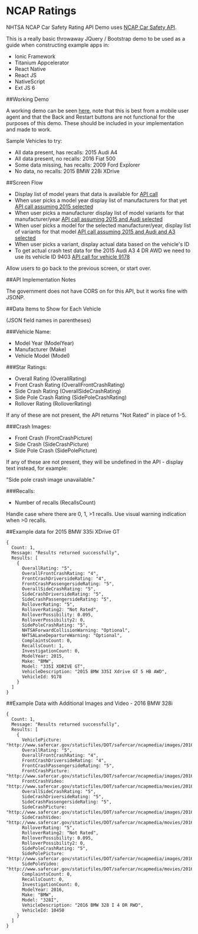 # NCAP Ratings

NHTSA NCAP Car Safety Rating API Demo uses [NCAP Car Safety API](http://www.nhtsa.gov/webapi/Default.aspx?SafetyRatings/API/5#divAPISpecHeader).

This is a really basic throwaway JQuery / Bootstrap demo to be used as a guide when constructing example apps in:

* Ionic Framework
* Titanium Appcelerator
* React Native
* React JS
* NativeScript
* Ext JS 6

##Working Demo

A working demo can be seen [here](http://crudworks.org/ncap), note that this is best from a mobile user agent and that the Back and Restart buttons are not functional for the purposes of this demo.  These should be included in your implementation and made to work.

Sample Vehicles to try:

* All data present, has recalls: 2015 Audi A4
* All data present, no recalls: 2016 Fiat 500
* Some data missing, has recalls: 2009 Ford Explorer
* No data, no recalls: 2015 BMW 228i XDrive

##Screen Flow

* Display list of model years that data is available  for [API call](http://www.nhtsa.gov/webapi/api/SafetyRatings?format=json)
* When user picks a model year display list of manufacturers for that yet [API call assuming 2015 selected](http://www.nhtsa.gov/webapi/api/SafetyRatings/modelyear/2015?format=json)
* When user picks a manufacturer display list of model variants for that manufacturer/year [API call assuming 2015 and Audi selected](http://www.nhtsa.gov/webapi/api/SafetyRatings/modelyear/2015/make/Audi?format=json)
* When user picks a model for the selected manufacturer/year, display list of variants for that model [API call assuming 2015 and Audi and A3 selected](http://www.nhtsa.gov/webapi/api/SafetyRatings/modelyear/2015/make/Audi/model/A3?format=json)
* When user picks a variant, display actual data based on the vehicle's ID
* To get actual crash test data for the 2015 Audi A3 4 DR AWD we need to use its vehicle ID 9403 [API call for vehicle 9178](http://www.nhtsa.gov/webapi/api/SafetyRatings/VehicleId/9403?format=json)

Allow users to go back to the previous screen, or start over.

##API Implementation Notes

The government does not have CORS on for this API, but it works fine with JSONP.

##Data Items to Show for Each Vehicle

(JSON field names in parentheses)

###Vehicle Name:

* Model Year (ModelYear)
* Manufacturer (Make)
* Vehicle Model (Model)

###Star Ratings:

* Overall Rating (OverallRating)
* Front Crash Rating (OverallFrontCrashRating)
* Side Crash Rating (OverallSideCrashRating)
* Side Pole Crash Rating (SidePoleCrashRating)
* Rollover Rating (RolloverRating)

If any of these are not present, the API returns "Not Rated" in place of 1-5.

###Crash Images:

* Front Crash (FrontCrashPicture)
* Side Crash (SideCrashPicture)
* Side Pole Crash (SidePolePicture)

If any of these are not present, they will be undefined in the API - display text instead, for example:

"Side pole crash image unavailable."

###Recalls:

* Number of recalls (RecallsCount)

Handle case where there are 0, 1, >1 recalls.  Use visual warning indication when >0 recalls.

##Example data for 2015 BMW 335i XDrive GT

```
{
  Count: 1,
  Message: "Results returned successfully",
  Results: [
    {
      OverallRating: "5",
      OverallFrontCrashRating: "4",
      FrontCrashDriversideRating: "4",
      FrontCrashPassengersideRating: "5",
      OverallSideCrashRating: "5",
      SideCrashDriversideRating: "5",
      SideCrashPassengersideRating: "5",
      RolloverRating: "5",
      RolloverRating2: "Not Rated",
      RolloverPossibility: 0.095,
      RolloverPossibility2: 0,
      SidePoleCrashRating: "5",
      NHTSAForwardCollisionWarning: "Optional",
      NHTSALaneDepartureWarning: "Optional",
      ComplaintsCount: 0,
      RecallsCount: 1,
      InvestigationCount: 0,
      ModelYear: 2015,
      Make: "BMW",
      Model: "335I XDRIVE GT",
      VehicleDescription: "2015 BMW 335I Xdrive GT 5 HB AWD",
      VehicleId: 9178
    }
  ]
}
```

##Example Data with Additional Images and Video - 2016 BMW 328i

```
{
  Count: 1,
  Message: "Results returned successfully",
  Results: [
    {
      VehiclePicture: "http://www.safercar.gov/staticfiles/DOT/safercar/ncapmedia/images/2016/v07857P076.jpg",
      OverallRating: "5",
      OverallFrontCrashRating: "4",
      FrontCrashDriversideRating: "4",
      FrontCrashPassengersideRating: "5",
      FrontCrashPicture: "http://www.safercar.gov/staticfiles/DOT/safercar/ncapmedia/images/2016/v07857P077.jpg",
      FrontCrashVideo: "http://www.safercar.gov/staticfiles/DOT/safercar/ncapmedia/movies/2016/v07857C019.wmv",
      OverallSideCrashRating: "5",
      SideCrashDriversideRating: "5",
      SideCrashPassengersideRating: "5",
      SideCrashPicture: "http://www.safercar.gov/staticfiles/DOT/safercar/ncapmedia/images/2016/v07858P104.jpg",
      SideCrashVideo: "http://www.safercar.gov/staticfiles/DOT/safercar/ncapmedia/movies/2016/v07858C013.wmv",
      RolloverRating: "5",
      RolloverRating2: "Not Rated",
      RolloverPossibility: 0.095,
      RolloverPossibility2: 0,
      SidePoleCrashRating: "5",
      SidePolePicture: "http://www.safercar.gov/staticfiles/DOT/safercar/ncapmedia/images/2016/v07859P071.jpg",
      SidePoleVideo: "http://www.safercar.gov/staticfiles/DOT/safercar/ncapmedia/movies/2016/v07859C014.wmv",
      ComplaintsCount: 0,
      RecallsCount: 0,
      InvestigationCount: 0,
      ModelYear: 2016,
      Make: "BMW",
      Model: "328I",
      VehicleDescription: "2016 BMW 328 I 4 DR RWD",
      VehicleId: 10450
    }
  ]
}
```
